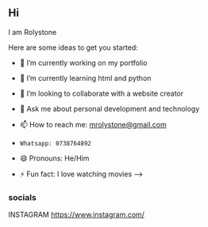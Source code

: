 ## Hi 
I am Rolystone


Here are some ideas to get you started:

- 🔭 I’m currently working on my portfolio
- 🌱 I’m currently learning html and python
- 👯 I’m looking to collaborate with a website creator
  
- 💬 Ask me about personal development and technology
- 📫 How to reach me: mrolystone@gmail.com
-     Whatsapp: 0738764892
- 😄 Pronouns: He/Him
- ⚡ Fun fact: I love watching movies
-->
### socials
INSTAGRAM https://www.instagram.com/
